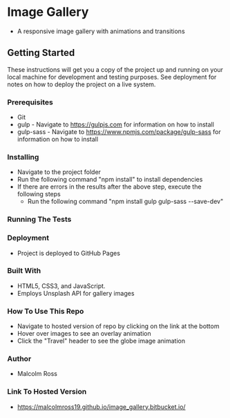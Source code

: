 # Image Gallery #
* A responsive image gallery with animations and transitions

## Getting Started ##
These instructions will get you a copy of the project up and running on your local machine for development and testing purposes. See deployment for notes on how to deploy the project on a live system.

### Prerequisites ###
* Git
* gulp - Navigate to https://gulpjs.com for information on how to install
* gulp-sass - Navigate to https://www.npmjs.com/package/gulp-sass for information on how to install

### Installing ###
* Navigate to the project folder
* Run the following command "npm install" to install dependencies
* If there are errors in the results after the above step, execute the following steps
  * Run the following command "npm install gulp gulp-sass --save-dev"

### Running The Tests ###

### Deployment ###
* Project is deployed to GitHub Pages

### Built With ###

* HTML5, CSS3, and JavaScript.
* Employs Unsplash API for gallery images

### How To Use This Repo ###

* Navigate to hosted version of repo by clicking on the link at the bottom
* Hover over images to see an overlay animation
* Click the "Travel" header to see the globe image animation

### Author ###

* Malcolm Ross

### Link To Hosted Version ###
* https://malcolmross19.github.io/image_gallery.bitbucket.io/
